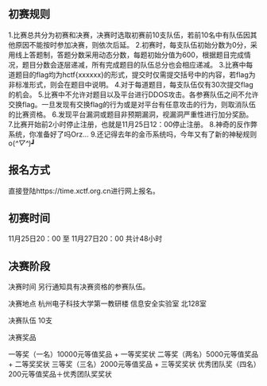 ## 初赛规则

1.比赛总共分为初赛和决赛，决赛时选取初赛前10支队伍，若前10名中有队伍因其他原因不能按时参加决赛，则依次后延。
2.初赛时，每支队伍初始分数为0分，采用线上答题制，答题分数采用动态分数，每题初始分值为600，根据题目完成情况，题目分数会逐层递减，所有完成题目的队伍总分也会相应递减。
3.比赛中每道题目的flag均为hctf{xxxxxx}的形式，提交时仅需提交括号中的内容，若flag为非标准形式，则会在题目中说明。
4.对于每道题目，每支队伍仅有30次提交flag的机会。
5.比赛中不允许对题目以及平台进行DDOS攻击。各参赛队伍之间不允许交换flag。一旦发现有交换flag的行为或是对平台有任意攻击的行为，则取消队伍的比赛资格。
6.发现平台漏洞或题目非预期漏洞，视漏洞严重性进行加分奖励。
7.比赛开始前2小时停止注册，也就是11月25日12：00停止注册。
8.神奇的反作弊系统，你准备好了吗Orz...
9.还记得去年的金币系统吗，今年又有了新的神秘规则o(*^▽^*)┛

## 报名方式

直接登陆https://time.xctf.org.cn进行网上报名。

## 初赛时间

11月25日20：00 至 11月27日20：00 共计48小时

## 决赛阶段

决赛时间
另行通知具有决赛资格的参赛队伍。

决赛地点
杭州电子科技大学第一教研楼 信息安全实验室 北128室

决赛队伍
10支

决赛奖品

一等奖（一名）10000元等值奖品 + 一等奖奖状
二等奖（两名）5000元等值奖品 + 二等奖奖状
三等奖（三名）2000元等值奖品 + 三等奖奖状
优秀团队奖（四名）200元等值奖品＋优秀团队奖奖状
